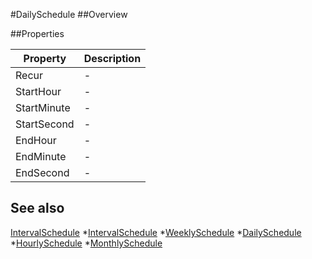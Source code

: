 #DailySchedule
##Overview



##Properties
<table class="table table-condensed table-bordered">
    <thead>
<tr>
<th>Property</th>
<th>Description</th>
</tr>
</thead>
<tbody>
<tr><td>Recur</td><td> - </td></tr>
<tr><td>StartHour</td><td> - </td></tr>
<tr><td>StartMinute</td><td> - </td></tr>
<tr><td>StartSecond</td><td> - </td></tr>
<tr><td>EndHour</td><td> - </td></tr>
<tr><td>EndMinute</td><td> - </td></tr>
<tr><td>EndSecond</td><td> - </td></tr>
</tbody></table>



## See also

[IntervalSchedule](IntervalSchedule.html)
*[IntervalSchedule](IntervalSchedule.html)
*[WeeklySchedule](WeeklySchedule.html)
*[DailySchedule](DailySchedule.html)
*[HourlySchedule](HourlySchedule.html)
*[MonthlySchedule](MonthlySchedule.html)